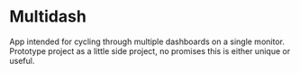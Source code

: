 # Multidash

App intended for cycling through multiple dashboards on a single monitor. Prototype project as a little side project, no promises this is either unique or useful.


